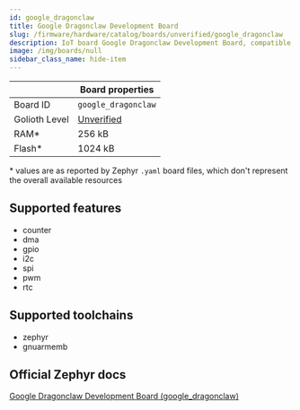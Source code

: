 ```yaml
---
id: google_dragonclaw
title: Google Dragonclaw Development Board
slug: /firmware/hardware/catalog/boards/unverified/google_dragonclaw
description: IoT board Google Dragonclaw Development Board, compatible with Golioth at unverified level.
image: /img/boards/null
sidebar_class_name: hide-item
---
```


[//]: # (This is an auto-generated file, do not edit! Changes to it will be lost upon re-generation)



|                | Board properties     |
| -------------  | -------------------- |
| Board ID       | `google_dragonclaw` |
| Golioth Level  | [Unverified](/firmware/hardware#unverified-boards) |
| RAM*           | 256 kB |
| Flash*         | 1024 kB |

\* values are as reported by Zephyr `.yaml` board files, which don't represent the overall available resources



## Supported features

* counter
* dma
* gpio
* i2c
* spi
* pwm
* rtc

## Supported toolchains

* zephyr
* gnuarmemb

## Official Zephyr docs

[Google Dragonclaw Development Board (google_dragonclaw)](https://docs.zephyrproject.org/latest/boards/google/dragonclaw/doc/index.html)
